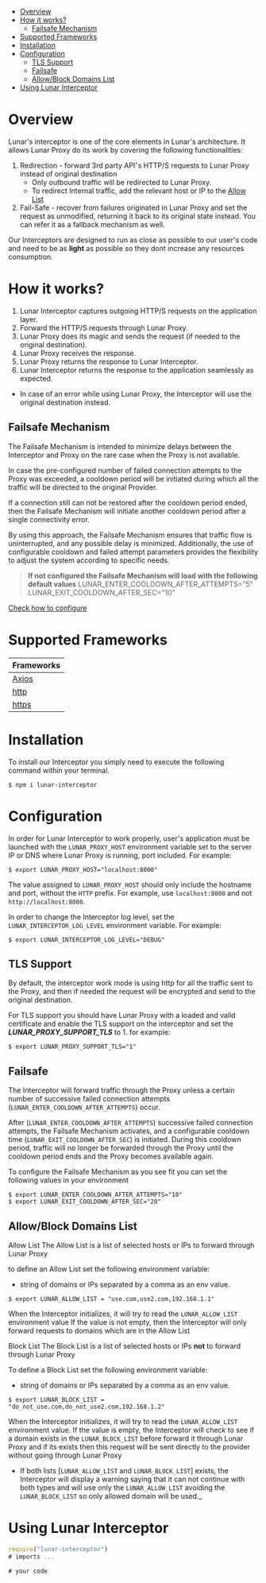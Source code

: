 - [Overview](#overview)
- [How it works?](#how-it-works)
  - [Failsafe Mechanism](#failsafe-mechanism)
- [Supported Frameworks](#supported-frameworks)
- [Installation](#installation)
- [Configuration](#configuration)
  - [TLS Support](#tls-support)
  - [Failsafe](#failsafe)
  - [Allow/Block Domains List](#allowblock-domains-list)
- [Using Lunar Interceptor](#using-lunar-interceptor)

# Overview

Lunar's interceptor is one of the core elements in Lunar's architecture.
It allows Lunar Proxy do its work by covering the following functionalities:

1. Redirection - forward 3rd party API׳s HTTP/S requests to Lunar Proxy instead of original destination
   - Only outbound traffic will be redirected to Lunar Proxy.
   - To redirect Internal traffic, add the relevant host or IP to the [Allow List](#allowblock-domains-list)
2. Fail-Safe - recover from failures originated in Lunar Proxy and set the request as unmodified, returning it back to its original state instead. You can refer it as a fallback mechanism as well.

Our Interceptors are designed to run as close as possible to our user's code and need to be as **light** as possible so they dont increase any resources consumption.

# How it works?

1.  Lunar Interceptor captures outgoing HTTP/S requests on the application layer.
2.  Forward the HTTP/S requests through Lunar Proxy.
3.  Lunar Proxy does its magic and sends the request (if needed to the original destination).
4.  Lunar Proxy receives the response.
5.  Lunar Proxy returns the response to Lunar Interceptor.
6.  Lunar Interceptor returns the response to the application seamlessly as expected.

- In case of an error while using Lunar Proxy, the Interceptor will use the original destination instead.
  
## Failsafe Mechanism

The Failsafe Mechanism is intended to minimize delays between the Interceptor and Proxy on the rare case when the Proxy is not available.

In case the pre-configured number of failed connection attempts to the Proxy was exceeded, a cooldown period will be initiated during which all the traffic will be directed to the original Provider.

If a connection still can not be restored after the cooldown period ended, then the Failsafe Mechanism will initiate another cooldown period after a single connectivity error.

By using this approach, the Failsafe Mechanism ensures that traffic flow is uninterrupted, and any possible delay is minimized. Additionally, the use of configurable cooldown and failed attempt parameters provides the flexibility to adjust the system according to specific needs.

> **If not configured the Failsafe Mechanism will load with the following default values**
> LUNAR_ENTER_COOLDOWN_AFTER_ATTEMPTS="5" <br>
> LUNAR_EXIT_COOLDOWN_AFTER_SEC="10"

[Check how to configure](#failsafe)

# Supported Frameworks

| Frameworks                                      |
| ------------------------------------------------|
| [Axios](https://www.npmjs.com/package/axios)    |
| [http](https://nodejs.org/api/http.html)        |
| [https](https://nodejs.org/api/https.html)      |

# Installation

To install our Interceptor you simply need to execute the following command within your terminal.

```shell
$ npm i lunar-interceptor
```

# Configuration

In order for Lunar Interceptor to work properly, user's application must be launched with the `LUNAR_PROXY_HOST` environment variable set to the server IP or DNS where Lunar Proxy is running, port included. For example:

```shell
$ export LUNAR_PROXY_HOST="localhost:8000"
```

The value assigned to `LUNAR_PROXY_HOST` should only include the hostname and port, without the `HTTP` prefix. For example, use `localhost:8000` and not `http://localhost:8000`.

In order to change the Interceptor log level, set the `LUNAR_INTERCEPTOR_LOG_LEVEL` environment variable. For example:

```shell
$ export LUNAR_INTERCEPTOR_LOG_LEVEL="DEBUG"
```

## TLS Support

By default, the interceptor work mode is using http for all the traffic sent to the Proxy, and then if needed the request will be encrypted and send to the original destination.

For TLS support you should have Lunar Proxy with a loaded and valid certificate and enable the TLS support on the interceptor and set the **_LUNAR_PROXY_SUPPORT_TLS_** to 1. for example:

```shell
$ export LUNAR_PROXY_SUPPORT_TLS="1"
```

## Failsafe

The Interceptor will forward traffic through the Proxy unless a certain number of successive failed connection attempts (`LUNAR_ENTER_COOLDOWN_AFTER_ATTEMPTS`) occur.

After (`LUNAR_ENTER_COOLDOWN_AFTER_ATTEMPTS`) successive failed connection attempts, the Failsafe Mechanism activates, and a configurable cooldown time (`LUNAR_EXIT_COOLDOWN_AFTER_SEC`) is initiated. During this cooldown period, traffic will no longer be forwarded through the Proxy until the cooldown period ends and the Proxy becomes available again.

To configure the Failsafe Mechanism as you see fit you can set the following values in your environment

```shell
$ export LUNAR_ENTER_COOLDOWN_AFTER_ATTEMPTS="10"
$ export LUNAR_EXIT_COOLDOWN_AFTER_SEC="20"
```

## Allow/Block Domains List

Allow List
The Allow List is a list of selected hosts or IPs to forward through Lunar Proxy

to define an Allow List set the following environment variable:

- string of domains or IPs separated by a comma as an env value.

```shell
$ export LUNAR_ALLOW_LIST = "use.com,use2.com,192.168.1.1"
```

When the Interceptor initializes, it will try to read the `LUNAR_ALLOW_LIST` environment value
If the value is not empty, then the Interceptor will only forward requests to domains which are in the Allow List

Block List
The Block List is a list of selected hosts or IPs **not** to forward through Lunar Proxy

To define a Block List set the following environment variable:

- string of domains or IPs separated by a comma as an env value.

```shell
$ export LUNAR_BLOCK_LIST = "do_not_use.com,do_not_use2.com,192.168.1.2"
```

When the Interceptor initializes, it will try to read the `LUNAR_ALLOW_LIST` environment value.
If the value is empty, the Interceptor will check to see if a domain exists in the `LUNAR_BLOCK_LIST` before forward it through Lunar Proxy and if its exists then this request will be sent directly to the provider without going through Lunar Proxy

- If both lists [`LUNAR_ALLOW_LIST` and `LUNAR_BLOCK_LIST`] exists, the Interceptor will display a warning saying that it can not continue with both types and will use only the `LUNAR_ALLOW_LIST` avoiding the `LUNAR_BLOCK_LIST` so only allowed domain will be used.\_

# Using Lunar Interceptor

```js
require("lunar-interceptor")
# imports ...

# your code
```
